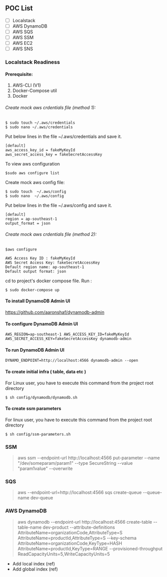## POC List
- [ ] Localstack 
- [ ] AWS DynamoDB
- [ ] AWS SQS
- [ ] AWS SSM 
- [ ] AWS EC2
- [ ] AWS SNS

### Localstack Readiness
#### Prerequisite:

1. AWS-CLI (V1)
2. Docker-Compose util
3. Docker

###### Create mock aws crdentials file (method 1):

```
$ sudo touch ~/.aws/credentials
$ sudo nano ~/.aws/credentials
```

Put below lines in the file ~/.aws/credentials and save it.
```
[default]
aws_access_key_id = fakeMyKeyId
aws_secret_access_key = fakeSecretAccessKey
```
To view aws configuration
```
$sudo aws configure list
```
Create mock aws config file:
```
$ sudo touch  ~/.aws/config
$ sudo nano  ~/.aws/config
```

Put below lines in the file ~/.aws/config and save it.

```
[default]
region = ap-southeast-1
output_format = json
```

###### Create mock aws crdentials file (method 2):
```
$aws configure

AWS Access Key ID : fakeMyKeyId
AWS Secret Access Key: fakeSecretAccessKey
Default region name: ap-southeast-1
Default output format: json
```
cd to project's docker compose file. Run :

```
$ sudo docker-compose up
```
#### To install DynamoDB Admin UI

https://github.com/aaronshaf/dynamodb-admin

#### To configure DynamoDB Admin UI
```
AWS_REGION=ap-southeast-1 AWS_ACCESS_KEY_ID=fakeMyKeyId AWS_SECRET_ACCESS_KEY=fakeSecretAccessKey dynamodb-admin
```

#### To run DynamoDB Admin UI
```
DYNAMO_ENDPOINT=http://localhost:4566 dynamodb-admin --open
```

#### To create initial infra ( table, data etc )
For Linux user, you have to execute this command from the project root directory
```
$ sh config/dynamodb/dynamodb.sh
```
#### To create ssm parameters
For linux user, you have to execute this command from the project root directory

```
$ sh config/ssm-parameters.sh
```
### SSM

> aws ssm --endpoint-url http://localhost:4566 put-parameter --name "/dev/someparam/param1" --type SecureString --value "param1value" --overwrite

### SQS
> aws --endpoint-url=http://localhost:4566 sqs create-queue --queue-name dev-queue


### AWS DynamoDB

> aws dynamodb --endpoint-url http://localhost:4566 create-table --table-name dev-product --attribute-definitions AttributeName=organizationCode,AttributeType=S AttributeName=productId,AttributeType=S --key-schema AttributeName=organizationCode,KeyType=HASH AttributeName=productId,KeyType=RANGE --provisioned-throughput ReadCapacityUnits=5,WriteCapacityUnits=5

- Add local index (ref)
- Add global index (ref)

### 